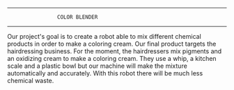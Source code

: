 
*****************************************************************************************

					COLOR BLENDER

*****************************************************************************************


Our project's goal is to create a robot able to mix different chemical products in order to make a coloring cream.
Our final product targets the hairdressing business. For the moment, the hairdressers mix pigments and an oxidizing cream to make a coloring cream.
They use a whip, a kitchen scale and a plastic bowl but our machine will make the mixture automatically and accurately. 
With this robot there will be much less chemical waste. 

